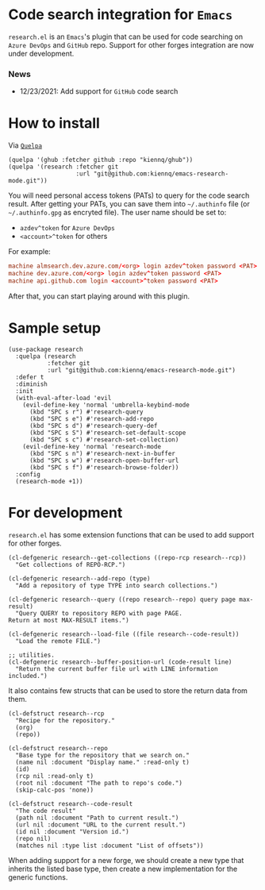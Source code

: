 Code search integration for `Emacs`
=================================

`research.el` is an `Emacs`'s plugin that can be used for code searching on `Azure DevOps` and `GitHub` repo.
Support for other forges integration are now under development.

### News
- 12/23/2021: Add support for `GitHub` code search

# How to install
Via [`Quelpa`](https://github.com/quelpa/quelpa)

``` emacs-lisp
(quelpa '(ghub :fetcher github :repo "kiennq/ghub"))
(quelpa '(research :fetcher git
                   :url "git@github.com:kiennq/emacs-research-mode.git"))
```

You will need personal access tokens (PATs) to query for the code search result.
After getting your PATs, you can save them into `~/.authinfo` file (or `~/.authinfo.gpg` as encryted file).
The user name should be set to:
- `azdev^token` for `Azure DevOps`
- `<account>^token` for others

For example:

``` conf
machine almsearch.dev.azure.com/<org> login azdev^token password <PAT>
machine dev.azure.com/<org> login azdev^token password <PAT>
machine api.github.com login <account>^token password <PAT>
```

After that, you can start playing around with this plugin.

# Sample setup

``` emacs-lisp
(use-package research
  :quelpa (research
           :fetcher git
           :url "git@github.com:kiennq/emacs-research-mode.git")
  :defer t
  :diminish
  :init
  (with-eval-after-load 'evil
    (evil-define-key 'normal 'umbrella-keybind-mode
      (kbd "SPC s r") #'research-query
      (kbd "SPC s e") #'research-add-repo
      (kbd "SPC s d") #'research-query-def
      (kbd "SPC s S") #'research-set-default-scope
      (kbd "SPC s c") #'research-set-collection)
    (evil-define-key 'normal 'research-mode
      (kbd "SPC s n") #'research-next-in-buffer
      (kbd "SPC s w") #'research-open-buffer-url
      (kbd "SPC s f") #'research-browse-folder))
  :config
  (research-mode +1))
```

# For development
`research.el` has some extension functions that can be used to add support for other forges.

``` emacs-lisp
(cl-defgeneric research--get-collections ((repo-rcp research--rcp))
  "Get collections of REPO-RCP.")

(cl-defgeneric research--add-repo (type)
  "Add a repository of type TYPE into search collections.")

(cl-defgeneric research--query ((repo research--repo) query page max-result)
  "Query QUERY to repository REPO with page PAGE.
Return at most MAX-RESULT items.")

(cl-defgeneric research--load-file ((file research--code-result))
  "Load the remote FILE.")

;; utilities.
(cl-defgeneric research--buffer-position-url (code-result line)
  "Return the current buffer file url with LINE information included.")
```

It also contains few structs that can be used to store the return data from them.

``` emacs-lisp
(cl-defstruct research--rcp
  "Recipe for the repository."
  (org)
  (repo))

(cl-defstruct research--repo
  "Base type for the repository that we search on."
  (name nil :document "Display name." :read-only t)
  (id)
  (rcp nil :read-only t)
  (root nil :document "The path to repo's code.")
  (skip-calc-pos 'none))

(cl-defstruct research--code-result
  "The code result"
  (path nil :document "Path to current result.")
  (url nil :document "URL to the current result.")
  (id nil :document "Version id.")
  (repo nil)
  (matches nil :type list :document "List of offsets"))
```

When adding support for a new forge, we should create a new type that inherits the listed base type, then create a new implementation for the generic functions.

